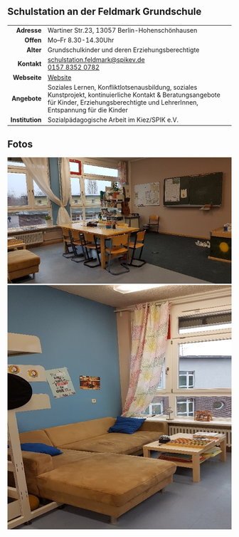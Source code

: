 ## Schulstation an der Feldmark Grundschule

|||
-:|:-
**Adresse** |     Wartiner Str.23, 13057 Berlin-Hohenschönhausen
**Offen** |       Mo–Fr 8.30-14.30Uhr
**Alter** |       Grundschulkinder und deren Erziehungsberechtigte
**Kontakt** |     [schulstation.feldmark@spikev.de](mailto:schulstation.feldmark@spikev.de)<br><a href="tel:+4915783520782">0157 8352 0782</a>
**Webseite** |    <a target="_blank" href="http://www.spikev.de/schulbezogene-angebote-fuer-schueler-eltern-lehrer-und-erzieher/schulhilfe/">Website</a>
**Angebote** |    Soziales Lernen, Konfliktlotsenausbildung, soziales Kunstprojekt, kontinuierliche Kontakt & Beratungsangebote für Kinder, Erziehungsberechtigte und LehrerInnen, Entspannung für die Kinder
**Institution** | Sozialpädagogische Arbeit im Kiez/SPIK e.V.

<div id="gmap"></div>
<script>window.onload = showMap('Wartiner Str.23, 13057 Berlin')</script>

## Fotos

<div class="imgcontainer">
  <img src="images/Schulstation_FMS/1.jpg" />
  <img src="images/Schulstation_FMS/2.jpg" />
</div>
